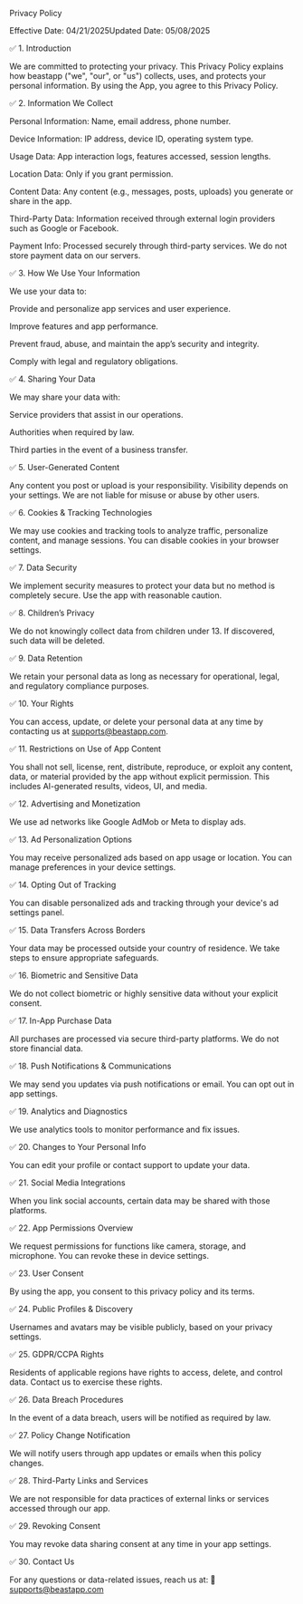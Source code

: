 Privacy Policy

Effective Date: 04/21/2025Updated Date: 05/08/2025

✅ 1. Introduction

We are committed to protecting your privacy. This Privacy Policy explains how beastapp ("we", "our", or "us") collects, uses, and protects your personal information. By using the App, you agree to this Privacy Policy.

✅ 2. Information We Collect

Personal Information: Name, email address, phone number.

Device Information: IP address, device ID, operating system type.

Usage Data: App interaction logs, features accessed, session lengths.

Location Data: Only if you grant permission.

Content Data: Any content (e.g., messages, posts, uploads) you generate or share in the app.

Third-Party Data: Information received through external login providers such as Google or Facebook.

Payment Info: Processed securely through third-party services. We do not store payment data on our servers.

✅ 3. How We Use Your Information

We use your data to:

Provide and personalize app services and user experience.

Improve features and app performance.

Prevent fraud, abuse, and maintain the app’s security and integrity.

Comply with legal and regulatory obligations.

✅ 4. Sharing Your Data

We may share your data with:

Service providers that assist in our operations.

Authorities when required by law.

Third parties in the event of a business transfer.

✅ 5. User-Generated Content

Any content you post or upload is your responsibility. Visibility depends on your settings. We are not liable for misuse or abuse by other users.

✅ 6. Cookies & Tracking Technologies

We may use cookies and tracking tools to analyze traffic, personalize content, and manage sessions. You can disable cookies in your browser settings.

✅ 7. Data Security

We implement security measures to protect your data but no method is completely secure. Use the app with reasonable caution.

✅ 8. Children’s Privacy

We do not knowingly collect data from children under 13. If discovered, such data will be deleted.

✅ 9. Data Retention

We retain your personal data as long as necessary for operational, legal, and regulatory compliance purposes.

✅ 10. Your Rights

You can access, update, or delete your personal data at any time by contacting us at supports@beastapp.com.

✅ 11. Restrictions on Use of App Content

You shall not sell, license, rent, distribute, reproduce, or exploit any content, data, or material provided by the app without explicit permission. This includes AI-generated results, videos, UI, and media.

✅ 12. Advertising and Monetization

We use ad networks like Google AdMob or Meta to display ads.

✅ 13. Ad Personalization Options

You may receive personalized ads based on app usage or location. You can manage preferences in your device settings.

✅ 14. Opting Out of Tracking

You can disable personalized ads and tracking through your device's ad settings panel.

✅ 15. Data Transfers Across Borders

Your data may be processed outside your country of residence. We take steps to ensure appropriate safeguards.

✅ 16. Biometric and Sensitive Data

We do not collect biometric or highly sensitive data without your explicit consent.

✅ 17. In-App Purchase Data

All purchases are processed via secure third-party platforms. We do not store financial data.

✅ 18. Push Notifications & Communications

We may send you updates via push notifications or email. You can opt out in app settings.

✅ 19. Analytics and Diagnostics

We use analytics tools to monitor performance and fix issues.

✅ 20. Changes to Your Personal Info

You can edit your profile or contact support to update your data.

✅ 21. Social Media Integrations

When you link social accounts, certain data may be shared with those platforms.

✅ 22. App Permissions Overview

We request permissions for functions like camera, storage, and microphone. You can revoke these in device settings.

✅ 23. User Consent

By using the app, you consent to this privacy policy and its terms.

✅ 24. Public Profiles & Discovery

Usernames and avatars may be visible publicly, based on your privacy settings.

✅ 25. GDPR/CCPA Rights

Residents of applicable regions have rights to access, delete, and control data. Contact us to exercise these rights.

✅ 26. Data Breach Procedures

In the event of a data breach, users will be notified as required by law.

✅ 27. Policy Change Notification

We will notify users through app updates or emails when this policy changes.

✅ 28. Third-Party Links and Services

We are not responsible for data practices of external links or services accessed through our app.

✅ 29. Revoking Consent

You may revoke data sharing consent at any time in your app settings.

✅ 30. Contact Us

For any questions or data-related issues, reach us at: 📧 supports@beastapp.com
